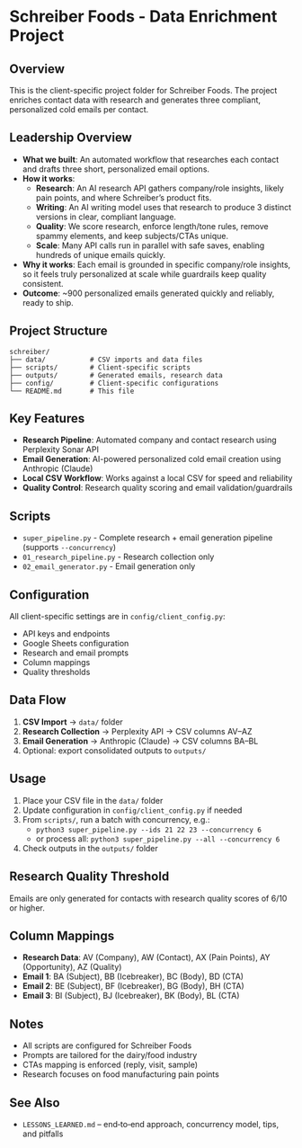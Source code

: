 # Schreiber Foods - Data Enrichment Project

## Overview

This is the client-specific project folder for Schreiber Foods. The project enriches contact data with research and generates three compliant, personalized cold emails per contact.

## Leadership Overview

- **What we built**: An automated workflow that researches each contact and drafts three short, personalized email options.
- **How it works**:
  - **Research**: An AI research API gathers company/role insights, likely pain points, and where Schreiber’s product fits.
  - **Writing**: An AI writing model uses that research to produce 3 distinct versions in clear, compliant language.
  - **Quality**: We score research, enforce length/tone rules, remove spammy elements, and keep subjects/CTAs unique.
  - **Scale**: Many API calls run in parallel with safe saves, enabling hundreds of unique emails quickly.
- **Why it works**: Each email is grounded in specific company/role insights, so it feels truly personalized at scale while guardrails keep quality consistent.
- **Outcome**: ~900 personalized emails generated quickly and reliably, ready to ship.

## Project Structure

```text
schreiber/
├── data/           # CSV imports and data files
├── scripts/        # Client-specific scripts
├── outputs/        # Generated emails, research data
├── config/         # Client-specific configurations
└── README.md       # This file
```

## Key Features

- **Research Pipeline**: Automated company and contact research using Perplexity Sonar API
- **Email Generation**: AI-powered personalized cold email creation using Anthropic (Claude)
- **Local CSV Workflow**: Works against a local CSV for speed and reliability
- **Quality Control**: Research quality scoring and email validation/guardrails

## Scripts

- `super_pipeline.py` - Complete research + email generation pipeline (supports `--concurrency`)
- `01_research_pipeline.py` - Research collection only
- `02_email_generator.py` - Email generation only

## Configuration

All client-specific settings are in `config/client_config.py`:

- API keys and endpoints
- Google Sheets configuration
- Research and email prompts
- Column mappings
- Quality thresholds

## Data Flow

1. **CSV Import** → `data/` folder
2. **Research Collection** → Perplexity API → CSV columns AV–AZ
3. **Email Generation** → Anthropic (Claude) → CSV columns BA–BL
4. Optional: export consolidated outputs to `outputs/`

## Usage

1. Place your CSV file in the `data/` folder
2. Update configuration in `config/client_config.py` if needed
3. From `scripts/`, run a batch with concurrency, e.g.:
   - `python3 super_pipeline.py --ids 21 22 23 --concurrency 6`
   - or process all: `python3 super_pipeline.py --all --concurrency 6`
4. Check outputs in the `outputs/` folder

## Research Quality Threshold

Emails are only generated for contacts with research quality scores of 6/10 or higher.

## Column Mappings

- **Research Data**: AV (Company), AW (Contact), AX (Pain Points), AY (Opportunity), AZ (Quality)
- **Email 1**: BA (Subject), BB (Icebreaker), BC (Body), BD (CTA)
- **Email 2**: BE (Subject), BF (Icebreaker), BG (Body), BH (CTA)
- **Email 3**: BI (Subject), BJ (Icebreaker), BK (Body), BL (CTA)

## Notes

- All scripts are configured for Schreiber Foods
- Prompts are tailored for the dairy/food industry
- CTAs mapping is enforced (reply, visit, sample)
- Research focuses on food manufacturing pain points

## See Also

- `LESSONS_LEARNED.md` – end‑to‑end approach, concurrency model, tips, and pitfalls

